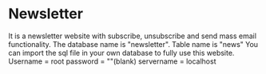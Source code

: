 # Newsletter
It is a newsletter website with subscribe, unsubscribe and send mass email functionality. 
The database name is "newsletter".
Table name is "news"
You can import the sql file in your own database to fully use this website. 
Username = root
password = ""(blank)
servername = localhost
